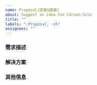```yaml
---
name: Proposal(提案&建議)
about: Suggest an idea for Carson-Site
title: ""
labels: "💡Proposal, 🀄zh"
assignees: ""
---
```


### 需求描述 <!--详细地描述需求，让大家都能理解-->

### 解决方案 <!--如果你有解决方案，在这里清晰地阐述-->

### 其他信息 <!--如截图等其他信息可以贴在这里-->
